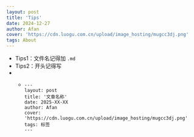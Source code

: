 ```yaml
---
layout: post
title: 'Tips'
date: 2024-12-27
author: Afan
cover: 'https://cdn.luogu.com.cn/upload/image_hosting/mugcc3dj.png'
tags: About
---
```

   
- Tips1：文件名记得加 `.md`
- Tips2：开头记得写
- - ```text
    ---
    layout: post
    title: '文章名称'
    date: 2025-XX-XX
    author: Afan
    cover: 'https://cdn.luogu.com.cn/upload/image_hosting/mugcc3dj.png'
    tags: 标签
    ---
    ```
